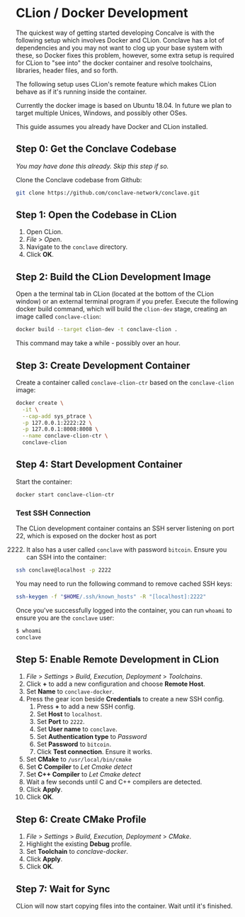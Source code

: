 # CLion / Docker Development

The quickest way of getting started developing Concalve is with the following setup which involves Docker and CLion.
Conclave has a lot of dependencies and you may not want to clog up your base system with these, so Docker fixes this
problem, however, some extra setup is required for CLion to "see into" the docker container and resolve toolchains,
libraries, header files, and so forth.

The following setup uses CLion's remote feature which makes CLion behave as if it's running inside the container.

Currently the docker image is based on Ubuntu 18.04. In future we plan to target multiple Unices, Windows, and possibly
other OSes.

This guide assumes you already have Docker and CLion installed.

## Step 0: Get the Conclave Codebase

*You may have done this already. Skip this step if so.*

Clone the Conclave codebase from Github:

```bash
git clone https://github.com/conclave-network/conclave.git
```

## Step 1: Open the Codebase in CLion

1. Open CLion.
2. *File* > *Open*.
3. Navigate to the `conclave` directory.
4. Click **OK**.

## Step 2: Build the CLion Development Image

Open a the terminal tab in CLion (located at the bottom of the CLion window) or an external terminal program if you
prefer. Execute the following docker build command, which will build the `clion-dev` stage, creating an image called
`conclave-clion`:

```bash
docker build --target clion-dev -t conclave-clion .
```

This command may take a while - possibly over an hour.

## Step 3: Create Development Container

Create a container called `conclave-clion-ctr` based on the `conclave-clion` image:

```bash
docker create \
  -it \
  --cap-add sys_ptrace \
  -p 127.0.0.1:2222:22 \
  -p 127.0.0.1:8008:8008 \
  --name conclave-clion-ctr \
  conclave-clion
```

## Step 4: Start Development Container

Start the container:

```bash
docker start conclave-clion-ctr
```

### Test SSH Connection

The CLion development container contains an SSH server listening on port 22, which is exposed on the docker host as port

2222. It also has a user called `conclave` with password `bitcoin`. Ensure you can SSH into the container:

```bash
ssh conclave@localhost -p 2222
```

You may need to run the following command to remove cached SSH keys:

```bash
ssh-keygen -f "$HOME/.ssh/known_hosts" -R "[localhost]:2222"
```

Once you've successfully logged into the container, you can run `whoami` to ensure you are the `conclave` user:

```bash
$ whoami
conclave
```

## Step 5: Enable Remote Development in CLion

1. *File* > *Settings* > *Build, Execution, Deployment* > *Toolchains*.
2. Click **+** to add a new configuration and choose **Remote Host**.
3. Set **Name** to `conclave-docker`.
4. Press the gear icon beside **Credentials** to create a new SSH config.
    1. Press **+** to add a new SSH config.
    2. Set **Host** to `localhost`.
    3. Set **Port** to `2222`.
    3. Set **User name** to `conclave`.
    4. Set **Authentication type** to *Password*
    5. Set **Password** to `bitcoin`.
    6. Click **Test connection**. Ensure it works.
5. Set **CMake** to `/usr/local/bin/cmake`
6. Set **C Compiler** to *Let Cmake detect*
7. Set **C++ Compiler** to *Let Cmake detect*
8. Wait a few seconds until C and C++ compilers are detected.
9. Click **Apply**.
10. Click **OK**.

## Step 6: Create CMake Profile

1. *File* > *Settings* > *Build, Execution, Deployment* > *CMake*.
2. Highlight the existing **Debug** profile.
3. Set **Toolchain** to *conclave-docker*.
9. Click **Apply**.
10. Click **OK**.

## Step 7: Wait for Sync

CLion will now start copying files into the container. Wait until it's finished.
